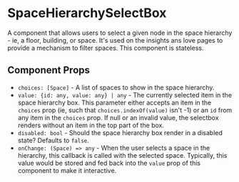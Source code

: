 # SpaceHierarchySelectBox

A component that allows users to select a given node in the space hierarchy - ie, a floor, building,
or space. It's used on the insights ans love pages to provide a mechanism to filter spaces. This
component is stateless.

## Component Props
- `choices: [Space]` - A list of spaces to show in the space hierarchy.
- `value: {id: any, value: any} | any` - The currently selected item in the space hierarchy box.
  This parameter either accepts an item in the `choices` prop (ie, such that
  `choices.indexOf(value)` isn't -1) or an `id` from any item in the `choices` prop. If null or an
  invalid value, the selectbox renders without an item in the top part of the box.
- `disabled: bool` - Should the space hierarchy box render in a disabled state? Defaults to `false`.
- `onChange: (Space) => any` - When the user selects a space in the hierarchy, this callback is
  called with the selected space. Typically, this value would be stored and fed back into the
  `value` prop of this component to make it interactive.
